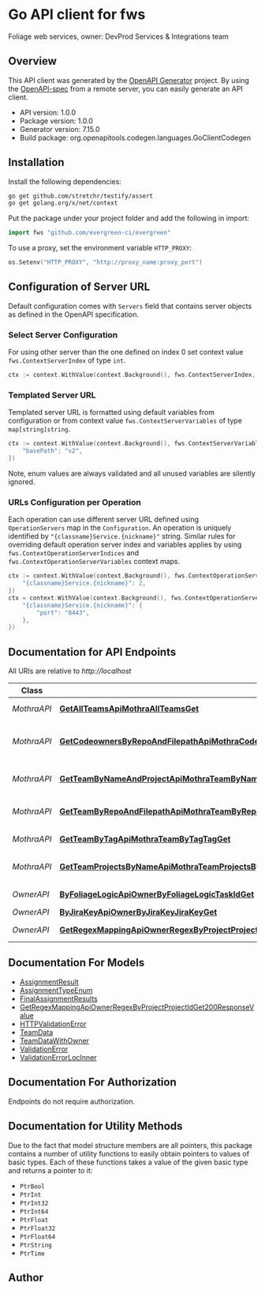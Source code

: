 # Go API client for fws

Foliage web services, owner: DevProd Services & Integrations team

## Overview
This API client was generated by the [OpenAPI Generator](https://openapi-generator.tech) project.  By using the [OpenAPI-spec](https://www.openapis.org/) from a remote server, you can easily generate an API client.

- API version: 1.0.0
- Package version: 1.0.0
- Generator version: 7.15.0
- Build package: org.openapitools.codegen.languages.GoClientCodegen

## Installation

Install the following dependencies:

```sh
go get github.com/stretchr/testify/assert
go get golang.org/x/net/context
```

Put the package under your project folder and add the following in import:

```go
import fws "github.com/evergreen-ci/evergreen"
```

To use a proxy, set the environment variable `HTTP_PROXY`:

```go
os.Setenv("HTTP_PROXY", "http://proxy_name:proxy_port")
```

## Configuration of Server URL

Default configuration comes with `Servers` field that contains server objects as defined in the OpenAPI specification.

### Select Server Configuration

For using other server than the one defined on index 0 set context value `fws.ContextServerIndex` of type `int`.

```go
ctx := context.WithValue(context.Background(), fws.ContextServerIndex, 1)
```

### Templated Server URL

Templated server URL is formatted using default variables from configuration or from context value `fws.ContextServerVariables` of type `map[string]string`.

```go
ctx := context.WithValue(context.Background(), fws.ContextServerVariables, map[string]string{
	"basePath": "v2",
})
```

Note, enum values are always validated and all unused variables are silently ignored.

### URLs Configuration per Operation

Each operation can use different server URL defined using `OperationServers` map in the `Configuration`.
An operation is uniquely identified by `"{classname}Service.{nickname}"` string.
Similar rules for overriding default operation server index and variables applies by using `fws.ContextOperationServerIndices` and `fws.ContextOperationServerVariables` context maps.

```go
ctx := context.WithValue(context.Background(), fws.ContextOperationServerIndices, map[string]int{
	"{classname}Service.{nickname}": 2,
})
ctx = context.WithValue(context.Background(), fws.ContextOperationServerVariables, map[string]map[string]string{
	"{classname}Service.{nickname}": {
		"port": "8443",
	},
})
```

## Documentation for API Endpoints

All URIs are relative to *http://localhost*

Class | Method | HTTP request | Description
------------ | ------------- | ------------- | -------------
*MothraAPI* | [**GetAllTeamsApiMothraAllTeamsGet**](docs/MothraAPI.md#getallteamsapimothraallteamsget) | **Get** /api/mothra/all_teams | Get All Teams
*MothraAPI* | [**GetCodeownersByRepoAndFilepathApiMothraCodeownerByRepoAndFilepathOrgRepoNameBranchFilePathGet**](docs/MothraAPI.md#getcodeownersbyrepoandfilepathapimothracodeownerbyrepoandfilepathorgreponamebranchfilepathget) | **Get** /api/mothra/codeowner_by_repo_and_filepath/{org}/{repo_name}/{branch}/{file_path} | Get Codeowners By Repo And Filepath
*MothraAPI* | [**GetTeamByNameAndProjectApiMothraTeamByNameAndProjectNameProjectGet**](docs/MothraAPI.md#getteambynameandprojectapimothrateambynameandprojectnameprojectget) | **Get** /api/mothra/team_by_name_and_project/{name}/{project} | Get Team By Name And Project
*MothraAPI* | [**GetTeamByRepoAndFilepathApiMothraTeamByRepoAndFilepathOrgRepoNameBranchFilePathGet**](docs/MothraAPI.md#getteambyrepoandfilepathapimothrateambyrepoandfilepathorgreponamebranchfilepathget) | **Get** /api/mothra/team_by_repo_and_filepath/{org}/{repo_name}/{branch}/{file_path} | Get Team By Repo And Filepath
*MothraAPI* | [**GetTeamByTagApiMothraTeamByTagTagGet**](docs/MothraAPI.md#getteambytagapimothrateambytagtagget) | **Get** /api/mothra/team_by_tag/{tag} | Get Team By Tag
*MothraAPI* | [**GetTeamProjectsByNameApiMothraTeamProjectsByNameNameGet**](docs/MothraAPI.md#getteamprojectsbynameapimothrateamprojectsbynamenameget) | **Get** /api/mothra/team_projects_by_name/{name} | Get Team Projects By Name
*OwnerAPI* | [**ByFoliageLogicApiOwnerByFoliageLogicTaskIdGet**](docs/OwnerAPI.md#byfoliagelogicapiownerbyfoliagelogictaskidget) | **Get** /api/owner/by_foliage_logic/{task_id} | By Foliage Logic
*OwnerAPI* | [**ByJiraKeyApiOwnerByJiraKeyJiraKeyGet**](docs/OwnerAPI.md#byjirakeyapiownerbyjirakeyjirakeyget) | **Get** /api/owner/by_jira_key/{jira_key} | By Jira Key
*OwnerAPI* | [**GetRegexMappingApiOwnerRegexByProjectProjectIdGet**](docs/OwnerAPI.md#getregexmappingapiownerregexbyprojectprojectidget) | **Get** /api/owner/regex_by_project/{project_id} | Get Regex Mapping


## Documentation For Models

 - [AssignmentResult](docs/AssignmentResult.md)
 - [AssignmentTypeEnum](docs/AssignmentTypeEnum.md)
 - [FinalAssignmentResults](docs/FinalAssignmentResults.md)
 - [GetRegexMappingApiOwnerRegexByProjectProjectIdGet200ResponseValue](docs/GetRegexMappingApiOwnerRegexByProjectProjectIdGet200ResponseValue.md)
 - [HTTPValidationError](docs/HTTPValidationError.md)
 - [TeamData](docs/TeamData.md)
 - [TeamDataWithOwner](docs/TeamDataWithOwner.md)
 - [ValidationError](docs/ValidationError.md)
 - [ValidationErrorLocInner](docs/ValidationErrorLocInner.md)


## Documentation For Authorization

Endpoints do not require authorization.


## Documentation for Utility Methods

Due to the fact that model structure members are all pointers, this package contains
a number of utility functions to easily obtain pointers to values of basic types.
Each of these functions takes a value of the given basic type and returns a pointer to it:

* `PtrBool`
* `PtrInt`
* `PtrInt32`
* `PtrInt64`
* `PtrFloat`
* `PtrFloat32`
* `PtrFloat64`
* `PtrString`
* `PtrTime`

## Author



